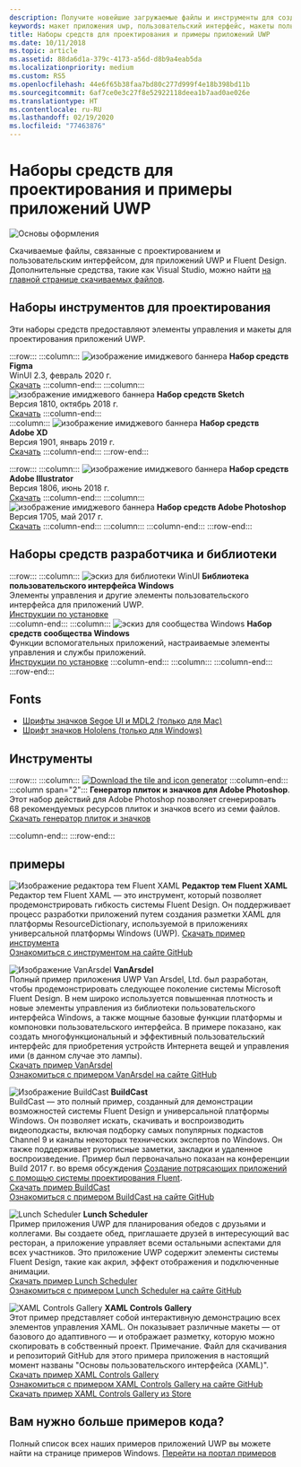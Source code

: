 ```yaml
---
description: Получите новейшие загружаемые файлы и инструменты для создания макета пользовательского интерфейса приложений UWP и проектирования элементов управления.
keywords: макет приложения uwp, пользовательский интерфейс, макеты пользовательского интерфейса, загрузки, инструменты uwp
title: Наборы средств для проектирования и примеры приложений UWP
ms.date: 10/11/2018
ms.topic: article
ms.assetid: 88da6d1a-379c-4173-a56d-d8b9a4eab5da
ms.localizationpriority: medium
ms.custom: RS5
ms.openlocfilehash: 44e6f65b38faa7bd80c277d999f4e18b398bd11b
ms.sourcegitcommit: 6af7ce0e3c27f8e52922118deea1b7aad0ae026e
ms.translationtype: HT
ms.contentlocale: ru-RU
ms.lasthandoff: 02/19/2020
ms.locfileid: "77463876"
---
```

# <a name="design-toolkits-and-samples-for-uwp-apps"></a>Наборы средств для проектирования и примеры приложений UWP

![Основы оформления](../images/downloads-2x.png)

Скачиваемые файлы, связанные с проектированием и пользовательским интерфейсом, для приложений UWP и Fluent Design. Дополнительные средства, такие как Visual Studio, можно найти <a href="https://developer.microsoft.com/windows/downloads">на главной странице скачиваемых файлов</a>.

## <a name="design-toolkits"></a>Наборы инструментов для проектирования

Эти наборы средств предоставляют элементы управления и макеты для проектирования приложений UWP.

:::row:::
    :::column:::
![изображение имиджевого баннера](images/figma.png)
<b>Набор средств Figma</b><br>
WinUI 2.3, февраль 2020 г.<br>
<a href="https://aka.ms/figmatoolkit">Скачать</a>
    :::column-end:::
    :::column:::
![изображение имиджевого баннера](images/sketch.png)
<b>Набор средств Sketch</b><br>
Версия 1810, октябрь 2018 г.<br>
<a href="https://aka.ms/sketchtoolkit">Скачать</a>
    :::column-end:::    
    :::column:::
![изображение имиджевого баннера](images/adobe-xd.png)
<b>Набор средств Adobe XD</b><br>
Версия 1901, январь 2019 г.<br>
<a href="https://aka.ms/adobexdtoolkit">Скачать</a>
    :::column-end:::
:::row-end:::

:::row:::
    :::column:::
![изображение имиджевого баннера](images/adobe-illustrator.png)
<b>Набор средств Adobe Illustrator</b><br>
Версия 1806, июнь 2018 г.<br>
<a href="https://aka.ms/adobeillustratortoolkit">Скачать</a>
    :::column-end:::
    :::column:::
![изображение имиджевого баннера](images/adobe-photoshop.png)
<b>Набор средств Adobe Photoshop</b><br>
Версия 1705, май 2017 г.<br>
<a href="https://aka.ms/adobephotoshoptoolkit">Скачать</a>
    :::column-end:::
    :::column:::
    :::column-end:::
:::row-end:::

## <a name="developer-toolkits-and-libraries"></a>Наборы средств разработчика и библиотеки

:::row:::
    :::column:::
![эскиз для библиотеки WinUI](images/WinUI-library.png)
<b>Библиотека пользовательского интерфейса Windows</b><br>
Элементы управления и другие элементы пользовательского интерфейса для приложений UWP.<br/>
<a href="/uwp/toolkits/winui/getting-started">Инструкции по установке</a><br/>
    :::column-end:::
    :::column:::
![эскиз для сообщества Windows](images/Windows-community-toolkit.png)
<b>Набор средств сообщества Windows</b><br>
Функции вспомогательных приложений, настраиваемые элементы управления и службы приложений.<br />
<a href="/windows/uwpcommunitytoolkit/getting-started">Инструкции по установке</a>
    :::column-end:::
    :::column:::
    :::column-end:::
:::row-end:::

## <a name="fonts"></a>Fonts

* <a href="https://aka.ms/SegoeFonts">Шрифты значков Segoe UI и MDL2 (только для Mac)</a>
* <a href="https://aka.ms/hololensiconfont">Шрифт значков Hololens (только для Windows)</a>

## <a name="tools"></a>Инструменты

:::row:::
    :::column:::
<a href="https://go.microsoft.com/fwlink/p/?LinkId=760394"><img src="images/tile-icon-generator.png" alt="Download the tile and icon generator"/></a>
    :::column-end:::
    :::column span="2":::
      **Генератор плиток и значков для Adobe Photoshop**. Этот набор действий для Adobe Photoshop позволяет сгенерировать 68 рекомендуемых ресурсов плиток и значков всего из семи файлов. <br/><a href="https://go.microsoft.com/fwlink/p/?LinkId=760394">Скачать генератор плиток и значков</a></p>
    :::column-end:::
:::row-end:::

    
## <a name="samples"></a>примеры

![Изображение редактора тем Fluent XAML](images/XamlThemeEditor_screenshot.png)
**Редактор тем Fluent XAML**<br>
Редактор тем Fluent XAML — это инструмент, который позволяет продемонстрировать гибкость системы Fluent Design. Он поддерживает процесс разработки приложений путем создания разметки XAML для платформы ResourceDictionary, используемой в приложениях универсальной платформы Windows (UWP).
<a href="https://github.com/Microsoft/fluent-xaml-theme-editor/archive/master.zip">Скачать пример инструмента</a> <br><a href="https://github.com/Microsoft/fluent-xaml-theme-editor">Ознакомиться с инструментом на сайте GitHub</a>

![Изображение VanArsdel](images/VanArsdel_Screenshot.png)
**VanArsdel**<br>
Полный пример приложения UWP Van Arsdel, Ltd. был разработан, чтобы продемонстрировать следующее поколение системы Microsoft Fluent Design. В нем широко используется повышенная плотность и новые элементы управления из <a herf="https://docs.microsoft.com/uwp/toolkits/winui/">библиотеки пользовательского интерфейса Windows</a>, а также мощные базовые функции платформы и компоновки пользовательского интерфейса. В примере показано, как создать многофункциональный и эффективный пользовательский интерфейс для приобретения устройств Интернета вещей и управления ими (в данном случае это лампы).<br>
<a href="https://github.com/Microsoft/VanArsdel/archive/master.zip">Скачать пример VanArsdel</a> <br><a href="https://github.com/microsoft/vanarsdel">Ознакомиться с примером VanArsdel на сайте GitHub</a>

![Изображение BuildCast](images/buildcast.png)
**BuildCast**<br>
BuildCast — это полный пример, созданный для демонстрации возможностей системы Fluent Design и универсальной платформы Windows. Он позволяет искать, скачивать и воспроизводить видеоподкасты, включая подборку самых популярных подкастов Channel 9 и каналы некоторых технических экспертов по Windows. Он также поддерживает рукописные заметки, закладки и удаленное воспроизведение. Пример был первоначально показан на конференции Build 2017 г. во время обсуждения <a href="https://channel9.msdn.com/Events/Build/2017/B8034">Создание потрясающих приложений с помощью системы проектирования Fluent</a>. <br>
<a href="https://github.com/Microsoft/BuildCast/archive/master.zip">Скачать пример BuildCast</a> <br><a href="https://github.com/Microsoft/BuildCast">Ознакомиться с примером BuildCast на сайте GitHub</a>

![Lunch Scheduler](images/lunchscheduler.png)
**Lunch Scheduler**<br>
Пример приложения UWP для планирования обедов с друзьями и коллегами. Вы создаете обед, приглашаете друзей в интересующий вас ресторан, а приложение управляет всеми остальными аспектами для всех участников. Это приложение UWP содержит элементы системы Fluent Design, такие как акрил, эффект отображения и подключенные анимации. <br/><a href="https://github.com/Microsoft/Windows-appsample-lunch-scheduler/archive/master.zip">Скачать пример Lunch Scheduler</a><br/><a href="https://github.com/Microsoft/Windows-appsample-lunch-scheduler">Ознакомиться с примером Lunch Scheduler на сайте GitHub</a></p>  

![XAML Controls Gallery](images/xaml-controls-gallery.png)
**XAML Controls Gallery**<br>
Этот пример представляет собой интерактивную демонстрацию всех элементов управления XAML. Он показывает различные макеты — от базового до адаптивного — и отображает разметку, которую можно скопировать в собственный проект. Примечание. Файл для скачивания и репозиторий GitHub для этого примера приложения в настоящий момент названы "Основы пользовательского интерфейса (XAML)". <br/><a href="https://github.com/Microsoft/Windows-universal-samples/archive/master.zip">Скачать пример XAML Controls Gallery</a><br/><a href="https://github.com/Microsoft/Xaml-Controls-Gallery">Ознакомиться с примером XAML Controls Gallery на сайте GitHub</a> <br/><a href="https://www.microsoft.com/store/apps/9msvh128x2zt">Скачать пример XAML Controls Gallery из Store</a></p>

## <a name="want-more-code"></a>Вам нужно больше примеров кода?

Полный список всех наших примеров приложений UWP вы можете найти на странице примеров Windows. <a href="https://developer.microsoft.com/windows/samples">Перейти на портал примеров</a>

